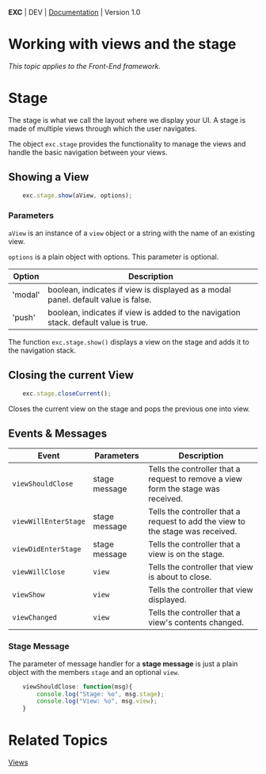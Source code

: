 **EXC** | DEV | [Documentation](./doc_index.md) | Version 1.0<BR>


# Working with views and the stage #
*This topic applies to the Front-End framework.*

# Stage #

The stage is what we call the layout where we display your UI. A stage is made of multiple views through which the user navigates.

The object `exc.stage` provides the functionality to manage the views and handle the basic navigation between your views. 

## Showing a View ##

```js
	exc.stage.show(aView, options);
```

### Parameters ###

`aView` is an instance of a `view` object or a string with the name of an existing view.

`options` is a plain object with options. This parameter is optional.

| Option | Description |
| -- | -- |
| 'modal' | boolean, indicates if view is displayed as a modal panel. default value is false. |
| 'push' | boolean, indicates if view is added to the navigation stack. default value is true. |

The function `exc.stage.show()` displays a view on the stage and adds it to the navigation stack.

## Closing the current View ##

```js
	exc.stage.closeCurrent();
```

Closes the current view on the stage and pops the previous one into view.

## Events & Messages ##

| Event | Parameters | Description |
| -- | -- | -- |
| `viewShouldClose` | stage message | Tells the controller that a request to remove a view form the stage was received. |
| `viewWillEnterStage` | stage message | Tells the controller that a request to add the view to the stage was received. |
| `viewDidEnterStage` | stage message | Tells the controller that a view is on the stage. |
| `viewWillClose` | `view` | Tells the controller that view is about to close. |
| `viewShow` | `view` | Tells the controller that view displayed. |
| `viewChanged` | `view` | Tells the controller that a view's contents changed. |

### Stage Message ###

The parameter of message handler for a **stage message** is just a plain object with the members `stage` and an optional `view`.
```js
	viewShouldClose: function(msg){
		console.log("Stage: %o", msg.stage);
		console.log("View: %o", msg.view);
	}
```

# Related Topics #

[Views](./doc_client_view.md)<BR>
